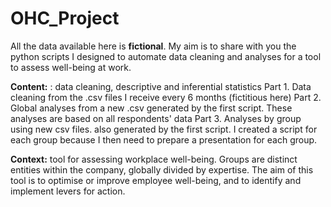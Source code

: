 # OHC_Project

All the data available here is **fictional**. My aim is to share with you the python scripts I designed to automate data cleaning and analyses for a tool to assess well-being at work. 

**Content:** : data cleaning, descriptive and inferential statistics
  Part 1. Data cleaning from the .csv files I receive every 6 months (fictitious here)
  Part 2. Global analyses from a new .csv generated by the first script. These analyses are based on all respondents' data
  Part 3. Analyses by group using new csv files. also generated by the first script. I created a script for each group because I then need to prepare a presentation for each group.

**Context:** tool for assessing workplace well-being. Groups are distinct entities within the company, globally divided by expertise. The aim of this tool is to optimise or improve employee well-being, and to identify and implement levers for action. 
